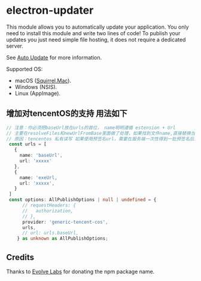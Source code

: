 # electron-updater

This module allows you to automatically update your application. You only need to install this module and write two lines of code!
To publish your updates you just need simple file hosting, it does not require a dedicated server.

See [Auto Update](https://electron.build/auto-update) for more information.

Supported OS:
 - macOS ([Squirrel.Mac](https://github.com/Squirrel/Squirrel.Mac)).
 - Windows (NSIS).
 - Linux (AppImage).


## 增加对tencentOS的支持 用法如下
```typescript
// 注意：你必须把baseUrl放在urls的首位， name明明遵循 estension + Url
// 主要在resolveFiles和newUrlFromBase里面做了处理，如果找到文件name,直接替换当前url，不走原来的拼接方法
// 原因：tencentos 私有读写 如果使用预签名url，需要在服务端一次性得到一批预签名后的url，不能根据baseUrl直接拼接，因为sign会不正确
 const urls = [
   {
     name: 'baseUrl',
     url: 'xxxxx'
   },
   {
     name: 'exeUrl,
     url: 'xxxxx',
   }
 ]
 const options: AllPublishOptions | null | undefined = {
      // requestHeaders: {
      //   authorization,
      // },
      provider: 'generic-tencent-cos',
      urls,
      // url: urls.baseUrl,
    } as unknown as AllPublishOptions;
```
## Credits

Thanks to [Evolve Labs](https://www.evolvehq.com) for donating the npm package name.
